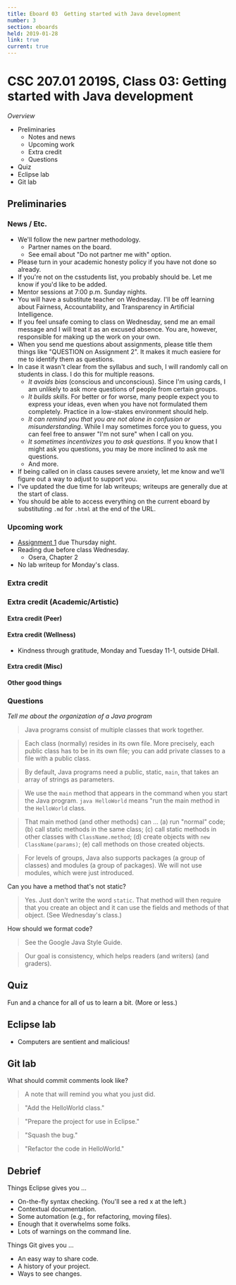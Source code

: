 ```yaml
---
title: Eboard 03  Getting started with Java development
number: 3
section: eboards
held: 2019-01-28
link: true
current: true
---
```

CSC 207.01 2019S, Class 03:  Getting started with Java development
==================================================================

_Overview_

* Preliminaries
    * Notes and news
    * Upcoming work
    * Extra credit
    * Questions
* Quiz
* Eclipse lab
* Git lab

Preliminaries
-------------

### News / Etc.

* We'll follow the new partner methodology.
    * Partner names on the board.
    * See email about "Do not partner me with" option.
* Please turn in your academic honesty policy if you have not done so
  already.
* If you're not on the csstudents list, you probably should be.  Let me
  know if you'd like to be added.
* Mentor sessions at 7:00 p.m. Sunday nights.
* You will have a substitute teacher on Wednesday.  I'll be off learning
  about Fairness, Accountability, and Transparency in Artificial Intelligence.
* If you feel unsafe coming to class on Wednesday, send me an email message
  and I will treat it as an excused absence.  You are, however, responsible
  for making up the work on your own.
* When you send me questions about assignments, please title them
  things like "QUESTION on Assignment 2".  It makes it much easiere
  for me to identify them as questions.
* In case it wasn't clear from the syllabus and such, I will randomly
  call on students in class.  I do this for multiple reasons.
    * _It avoids bias_ (conscious and unconscious). Since I'm using cards,
      I am unlikely to ask more questions of people from certain groups.
    * _It builds skills_.  For better or for worse, many people expect you
      to express your ideas, even when you have not formulated them
      completely.  Practice in a low-stakes environment should help.
    * _It can remind you that you are not alone in confusion or
      misunderstanding_.  While I may sometimes force you to guess, you
      can feel free to answer "I'm not sure" when I call on you.
    * _It sometimes incentivizes you to ask questions_.  If you know
      that I might ask you questions, you may be more inclined to ask
      me questions.
    * And more.
* If being called on in class causes severe anxiety, let me know and
  we'll figure out a way to adjust to support you.
* I've updated the due time for lab writeups; writeups are generally due 
  at the start of class.
* You should be able to access everything on the current eboard by
  substituting `.md` for `.html` at the end of the URL.

### Upcoming work

* [Assignment 1](../assignments/assignment01) due Thursday night.
* Reading due before class Wednesday.
    * Osera, Chapter 2
* No lab writeup for Monday's class.

### Extra credit

### Extra credit (Academic/Artistic)

#### Extra credit (Peer)

#### Extra credit (Wellness)

* Kindness through gratitude, Monday and Tuesday 11-1, outside DHall.

#### Extra credit (Misc)

#### Other good things

### Questions

_Tell me about the organization of a Java program_

> Java programs consist of multiple classes that work together.

> Each class (normally) resides in its own file.  More precisely,
  each public class has to be in its own file; you can add private
  classes to a file with a public class.

> By default, Java programs need a public, static, `main`, that takes
  an array of strings as parameters.

> We use the `main` method that appears in the command when you
  start the Java program.  `java HelloWorld` means "run the main
  method in the `HelloWorld` class.

> That main method (and other methods) can ... (a) run "normal" code;
  (b) call static methods in the same class; (c) call static methods
  in other classes with `ClassName.method`; (d) create objects
  with `new ClassName(params)`; (e) call methods on those created
  objects.

> For levels of groups, Java also supports packages (a group of classes)
  and modules (a group of packages).  We will not use modules, which
  were just introduced.

Can you have a method that's not static?

> Yes.  Just don't write the word `static`.  That method will then 
  require that you create an object and it can use the fields and
  methods of that object.  (See Wednesday's class.)

How should we format code?

> See the Google Java Style Guide.

> Our goal is consistency, which helps readers (and writers) (and graders).

Quiz
----

Fun and a chance for all of us to learn a bit.  (More or less.)

Eclipse lab
-----------

* Computers are sentient and malicious!

Git lab
-------

What should commit comments look like?

> A note that will remind you what you just did.

> "Add the HelloWorld class."

> "Prepare the project for use in Eclipse."

> "Squash the <describe> bug."

> "Refactor the code in HelloWorld."

Debrief
-------

Things Eclipse gives you ...

* On-the-fly syntax checking.  (You'll see a red x at the left.)
* Contextual documentation.
* Some automation (e.g., for refactoring, moving files).
* Enough that it overwhelms some folks.
* Lots of warnings on the command line.

Things Git gives you ...

* An easy way to share code.
* A history of your project.
* Ways to see changes.
